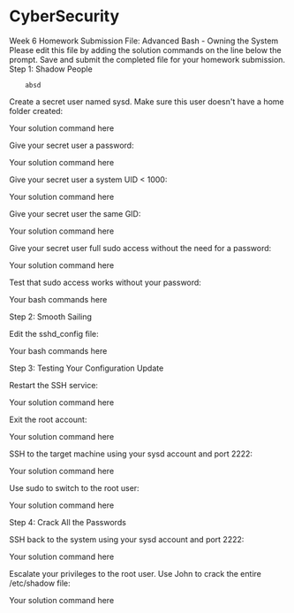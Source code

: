 # CyberSecurity

Week 6 Homework Submission File: Advanced Bash - Owning the System
Please edit this file by adding the solution commands on the line below the prompt.
Save and submit the completed file for your homework submission.
Step 1: Shadow People

        absd
        
Create a secret user named sysd. Make sure this user doesn't have a home folder created:

Your solution command here



Give your secret user a password:

Your solution command here



Give your secret user a system UID < 1000:

Your solution command here



Give your secret user the same GID:

Your solution command here



Give your secret user full sudo access without the need for a password:

Your solution command here



Test that sudo access works without your password:

Your bash commands here




Step 2: Smooth Sailing


Edit the sshd_config file:

Your bash commands here




Step 3: Testing Your Configuration Update


Restart the SSH service:

Your solution command here



Exit the root account:

Your solution command here



SSH to the target machine using your sysd account and port 2222:

Your solution command here



Use sudo to switch to the root user:

Your solution command here



Step 4: Crack All the Passwords


SSH back to the system using your sysd account and port 2222:

Your solution command here



Escalate your privileges to the root user. Use John to crack the entire /etc/shadow file:

Your solution command here